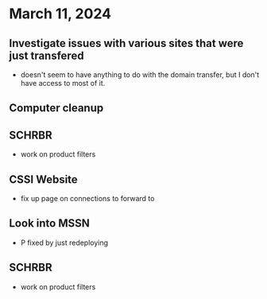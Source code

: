 # March 11, 2024

## Investigate issues with various sites that were just transfered
- doesn't seem to have anything to do with the domain transfer, but I don't have access to most of it.

## Computer cleanup

## SCHRBR
- work on product filters

## CSSI Website
- fix up page on connections to forward to

## Look into MSSN
- P fixed by just redeploying

## SCHRBR
- work on product filters
